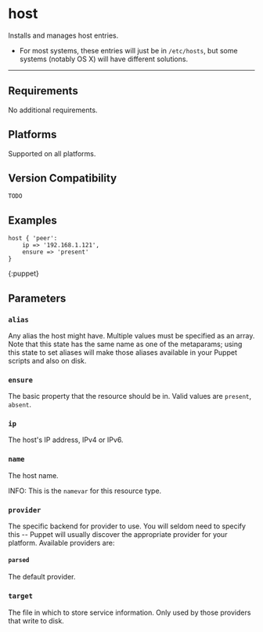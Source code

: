 host
====

Installs and manages host entries.

* For most systems, these entries will just be in `/etc/hosts`, but some systems (notably OS X) will have different solutions.

* * *

Requirements
-------------

No additional requirements.

Platforms
---------

Supported on all platforms.

Version Compatibility
---------------------

`TODO`

Examples
--------

    host { 'peer':
        ip => '192.168.1.121',
        ensure => 'present'
    }
{:puppet}


Parameters
----------

### `alias`

Any alias the host might have. Multiple values must be specified as
an array. Note that this state has the same name as one of the
metaparams; using this state to set aliases will make those aliases
available in your Puppet scripts and also on disk.

### `ensure`

The basic property that the resource should be in. Valid values are
`present`, `absent`.

### `ip`

The host's IP address, IPv4 or IPv6.

### `name`

The host name.

INFO: This is the `namevar` for this resource type.

### `provider`

The specific backend for provider to use. You will seldom need to
specify this -- Puppet will usually discover the appropriate
provider for your platform. Available providers are:

#### `parsed`

The default provider.

### `target`

The file in which to store service information. Only used by those
providers that write to disk.
